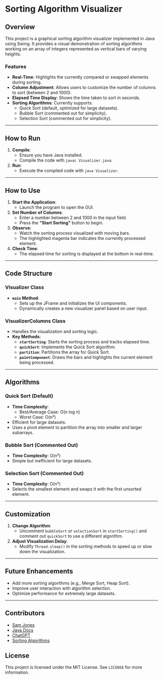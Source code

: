 # Sorting Algorithm Visualizer

## Overview
This project is a graphical sorting algorithm visualizer implemented in Java using Swing. It provides a visual demonstration of sorting algorithms working on an array of integers represented as vertical bars of varying heights.

### Features
- **Real-Time**: Highlights the currently compared or swapped elements during sorting.
- **Column Adjustment**: Allows users to customize the number of columns to sort (between 2 and 1000).
- **Elapsed Time Display**: Shows the time taken to sort in seconds.
- **Sorting Algorithms**: Currently supports:
  - Quick Sort (default, optimized for large datasets).
  - Bubble Sort (commented out for simplicity).
  - Selection Sort (commented out for simplicity).

---

## How to Run
1. **Compile**:
   - Ensure you have Java installed.
   - Compile the code with `javac Visualizer.java`.
2. **Run**:
   - Execute the compiled code with `java Visualizer`.

---

## How to Use
1. **Start the Application**:
   - Launch the program to open the GUI.
2. **Set Number of Columns**:
   - Enter a number between 2 and 1000 in the input field.
   - Press the **"Start Sorting"** button to begin.
3. **Observe**:
   - Watch the sorting process visualized with moving bars.
   - The highlighted magenta bar indicates the currently processed element.
4. **Check Time**:
   - The elapsed time for sorting is displayed at the bottom in real-time.

---

## Code Structure
### **Visualizer Class**
- **`main` Method**:
  - Sets up the JFrame and initializes the UI components.
  - Dynamically creates a new visualizer panel based on user input.

### **VisualizerColumns Class**
- Handles the visualization and sorting logic.
- **Key Methods**:
  - **`startSorting`**: Starts the sorting process and tracks elapsed time.
  - **`quickSort`**: Implements the Quick Sort algorithm.
  - **`partition`**: Partitions the array for Quick Sort.
  - **`paintComponent`**: Draws the bars and highlights the current element being processed.

---

## Algorithms
### Quick Sort (Default)
- **Time Complexity**:
  - Best/Average Case: O(n log n)
  - Worst Case: O(n²)
- Efficient for large datasets.
- Uses a pivot element to partition the array into smaller and larger subarrays.

### Bubble Sort (Commented Out)
- **Time Complexity**: O(n²)
- Simple but inefficient for large datasets.

### Selection Sort (Commented Out)
- **Time Complexity**: O(n²)
- Selects the smallest element and swaps it with the first unsorted element.

---

## Customization
1. **Change Algorithm**:
   - Uncomment `bubbleSort` or `selectionSort` in `startSorting()` and comment out `quickSort` to use a different algorithm.
2. **Adjust Visualization Delay**:
   - Modify `Thread.sleep()` in the sorting methods to speed up or slow down the visualization.

---

## Future Enhancements
- Add more sorting algorithms (e.g., Merge Sort, Heap Sort).
- Improve user interaction with algorithm selection.
- Optimize performance for extremely large datasets.

---

## Contributors 
- [Sam Jones](https://github.com/particularspace)
- [Java Docs](https://docs.oracle.com/en/java/javase/11/docs/api/index.html)
- [ChatGPT](https://www.chatgpt.com/)
- [Sorting Algorithms](https://www.geeksforgeeks.org/sorting-algorithms/)

## License
This project is licensed under the MIT License. See `LICENSE` for more information.

